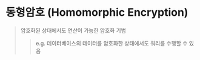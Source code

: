# 동형암호 (Homomorphic Encryption)

> 암호화된 상태에서도 연산이 가능한 암호화 기법
>
> > e.g. 데이터베이스의 데이터를 암호화한 상태에서도 쿼리를 수행할 수 있음
